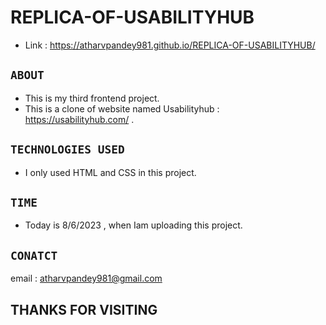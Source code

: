 # REPLICA-OF-USABILITYHUB
* Link : <https://atharvpandey981.github.io/REPLICA-OF-USABILITYHUB/>
## `ABOUT`
* This is my third frontend project.
* This is a clone of website named Usabilityhub : <https://usabilityhub.com/> .
## `TECHNOLOGIES USED`
* I only used HTML and CSS in this project.
## `TIME`
* Today is 8/6/2023 , when Iam uploading this project.
## `CONATCT`
email : <atharvpandey981@gmail.com>
## THANKS FOR VISITING
